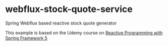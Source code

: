 # webflux-stock-quote-service
Spring Webflux based reactive stock quote generator

This example is based on the Udemy course on [Reactive Programming with Spring Framework 5](https://www.udemy.com/course/reactive-programming-with-spring-framework-5)
